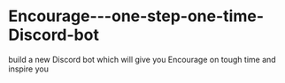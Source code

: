 # Encourage---one-step-one-time-Discord-bot
build a new Discord bot which will give you Encourage on tough time and inspire you
